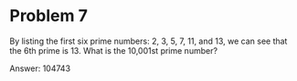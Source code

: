 <h1> Problem 7 </h1>

By listing the first six prime numbers: 2, 3, 5, 7, 11, and 13, we can see that the 6th prime is 13. What is the 10,001st prime number?

Answer: 104743
